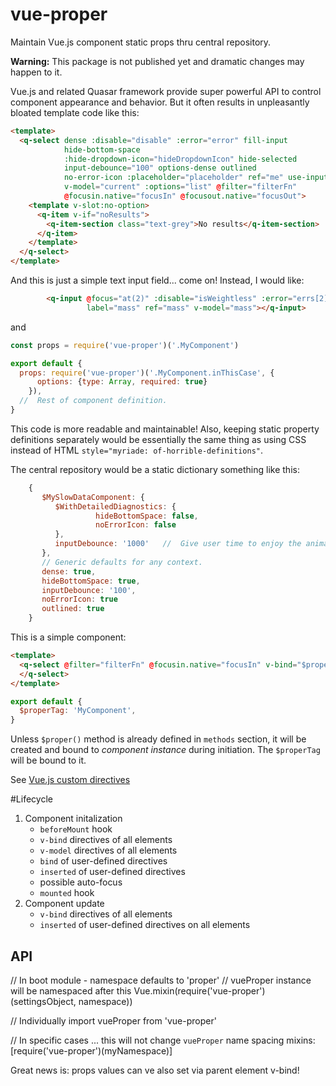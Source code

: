 # vue-proper

Maintain Vue.js component static props thru central repository.

**Warning:** This package is not published yet and dramatic changes may happen to it.

Vue.js and related Quasar framework provide super powerful API to control
component appearance and behavior. But it often results in unpleasantly bloated
template code like this:
```html
<template>
  <q-select dense :disable="disable" :error="error" fill-input
            hide-bottom-space
            :hide-dropdown-icon="hideDropdownIcon" hide-selected
            input-debounce="100" options-dense outlined
            no-error-icon :placeholder="placeholder" ref="me" use-input
            v-model="current" :options="list" @filter="filterFn"
            @focusin.native="focusIn" @focusout.native="focusOut">
    <template v-slot:no-option>
      <q-item v-if="noResults">
        <q-item-section class="text-grey">No results</q-item-section>
      </q-item>
    </template>
  </q-select>
</template>
```
And this is just a simple text input field... come on! Instead, I would like:
```html
        <q-input @focus="at(2)" :disable="isWeightless" :error="errs[2]"
                 label="mass" ref="mass" v-model="mass"></q-input>
```
and
```javascript
const props = require('vue-proper')('.MyComponent')

export default {
  props: require('vue-proper')('.MyComponent.inThisCase', {
      options: {type: Array, required: true}
    }),
  //  Rest of component definition.
}
```
This code is more readable and maintainable! Also, keeping static property
definitions separately would be essentially the same thing as using CSS instead
of HTML `style="myriade: of-horrible-definitions"`.

The central repository would be a static dictionary something like this:
```javascript
    {
       $MySlowDataComponent: {
          $WithDetailedDiagnostics: {
                   hideBottomSpace: false,
                   noErrorIcon: false
          },
          inputDebounce: '1000'   //  Give user time to enjoy the animations.
       },
       // Generic defaults for any context.
       dense: true,
       hideBottomSpace: true,
       inputDebounce: '100',
       noErrorIcon: true
       outlined: true
    }
```

This is a simple component:
```html
<template>
  <q-select @filter="filterFn" @focusin.native="focusIn" v-bind="$proper('select1')">
  </q-select>
</template>
```
```javascript
export default {
  $properTag: 'MyComponent',
}
```
Unless `$proper()` method is already defined in `methods` section,
it will be created and bound to _component instance_ during initiation.
The `$properTag` will be bound to it.

See [Vue.js custom directives](https://vuejs.org/v2/guide/custom-directive.html)

#Lifecycle
1. Component initalization
   * `beforeMount` hook
   * `v-bind` directives of all elements
   * `v-model` directives of all elements
   * `bind` of user-defined directives
   * `inserted` of user-defined directives
   * possible auto-focus
   * `mounted` hook
1. Component update
   * `v-bind` directives of all elements
   * `inserted` of user-defined directives on all elements

## API
//  In boot module - namespace defaults to 'proper'
//  vueProper instance will be namespaced after this
Vue.mixin(require('vue-proper')(settingsObject, namespace))


//  Individually
import vueProper from 'vue-proper'

//  In specific cases ... this will not change `vueProper` name spacing
  mixins: [require('vue-proper')(myNamespace)]

Great news is: props values can ve also set via parent element v-bind!
